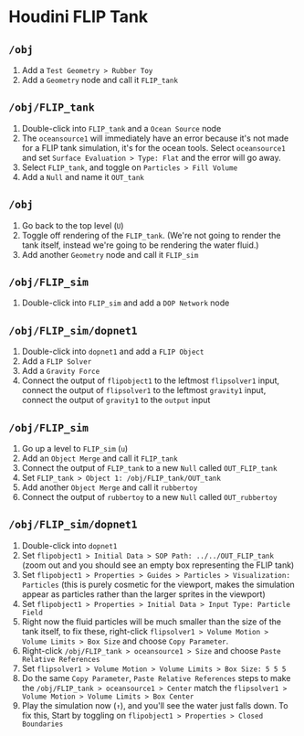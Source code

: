 # Houdini FLIP Tank

## `/obj`

1. Add a `Test Geometry > Rubber Toy`
2. Add a `Geometry` node and call it `FLIP_tank`

## `/obj/FLIP_tank`

1. Double-click into `FLIP_tank` and a `Ocean Source` node
2. The `oceansource1` will immediately have an error because it's not made for a FLIP tank simulation, it's for the ocean tools. Select `oceansource1` and set `Surface Evaluation > Type: Flat` and the error will go away.
3. Select `FLIP_tank`, and toggle on `Particles > Fill Volume`
4. Add a `Null` and name it `OUT_tank`

## `/obj`

1. Go back to the top level (`U`)
2. Toggle off rendering of the `FLIP_tank`. (We're not going to render the tank itself, instead we're going to be rendering the water fluid.)
3. Add another `Geometry` node and call it `FLIP_sim`

## `/obj/FLIP_sim`

1. Double-click into `FLIP_sim` and add a `DOP Network` node

## `/obj/FLIP_sim/dopnet1`

1. Double-click into `dopnet1` and add a `FLIP Object`
2. Add a `FLIP Solver`
3. Add a `Gravity Force`
2. Connect the output of `flipobject1` to the leftmost `flipsolver1` input, connect the output of `flipsolver1` to the leftmost `gravity1` input, connect the output of `gravity1` to the `output` input

## `/obj/FLIP_sim`

1. Go up a level to `FLIP_sim` (`u`)
2. Add an `Object Merge` and call it `FLIP_tank`
3. Connect the output of `FLIP_tank` to a new `Null` called `OUT_FLIP_tank`
4. Set `FLIP_tank > Object 1: /obj/FLIP_tank/OUT_tank`
5. Add another `Object Merge` and call it `rubbertoy`
6. Connect the output of `rubbertoy` to a new `Null` called `OUT_rubbertoy`

## `/obj/FLIP_sim/dopnet1`

1. Double-click into `dopnet1`
2. Set `flipobject1 > Initial Data > SOP Path: ../../OUT_FLIP_tank` (zoom out and you should see an empty box representing the FLIP tank)
3. Set `flipobject1 > Properties > Guides > Particles > Visualization: Particles` (this is purely cosmetic for the viewport, makes the simulation appear as particles rather than the larger sprites in the viewport)
4. Set `flipobject1 > Properties > Initial Data > Input Type: Particle Field`
5. Right now the fluid particles will be much smaller than the size of the tank itself, to fix these, right-click `flipsolver1 > Volume Motion > Volume Limits > Box Size` and choose `Copy Parameter`.
6. Right-click `/obj/FLIP_tank > oceansource1 > Size` and choose `Paste Relative References`
7. Set `flipsolver1 > Volume Motion > Volume Limits > Box Size: 5 5 5`
8. Do the same `Copy Parameter`, `Paste Relative References` steps to make the `/obj/FLIP_tank > oceansource1 > Center` match the `flipsolver1 > Volume Motion > Volume Limits > Box Center`
9. Play the simulation now (`↑`), and you'll see the water just falls down. To fix this, Start by toggling on `flipobject1 > Properties > Closed Boundaries`
